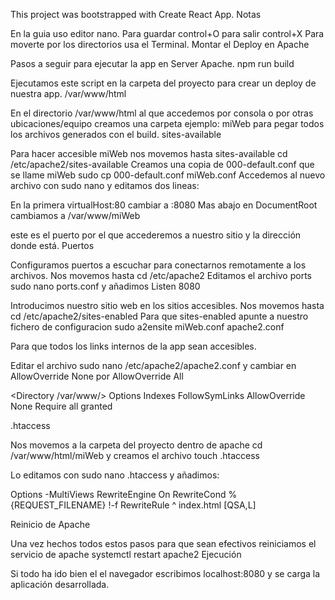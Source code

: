 This project was bootstrapped with Create React App.
Notas

En la guia uso editor nano. Para guardar control+O para salir control+X Para moverte por los directorios usa el Terminal.
Montar el Deploy en Apache

Pasos a seguir para ejecutar la app en Server Apache.
npm run build

Ejecutamos este script en la carpeta del proyecto para crear un deploy de nuestra app.
/var/www/html

En el directorio /var/www/html al que accedemos por consola o por otras ubicaciones/equipo creamos una carpeta ejemplo: miWeb para pegar todos los archivos generados con el build.
sites-available

Para hacer accesible miWeb nos movemos hasta sites-available cd /etc/apache2/sites-available Creamos una copia de 000-default.conf que se llame miWeb sudo cp 000-default.conf miWeb.conf Accedemos al nuevo archivo con sudo nano y editamos dos lineas:

En la primera virtualHost:80 cambiar a :8080 Mas abajo en DocumentRoot cambiamos a /var/www/miWeb

este es el puerto por el que accederemos a nuestro sitio y la dirección donde está.
Puertos

Configuramos puertos a escuchar para conectarnos remotamente a los archivos. Nos movemos hasta cd /etc/apache2 Editamos el archivo ports sudo nano ports.conf y añadimos Listen 8080

Introducimos nuestro sitio web en los sitios accesibles. Nos movemos hasta cd /etc/apache2/sites-enabled Para que sites-enabled apunte a nuestro fichero de configuracion sudo a2ensite miWeb.conf
apache2.conf

Para que todos los links internos de la app sean accesibles.

Editar el archivo sudo nano /etc/apache2/apache2.conf y cambiar en AllowOverride None por AllowOverride All

<Directory /var/www/>
Options Indexes FollowSymLinks
AllowOverride None
Require all granted
</Directory>

.htaccess

Nos movemos a la carpeta del proyecto dentro de apache cd /var/www/html/miWeb y creamos el archivo touch .htaccess

Lo editamos con sudo nano .htaccess y añadimos:

Options -MultiViews
RewriteEngine On
RewriteCond %{REQUEST_FILENAME} !-f
RewriteRule ^ index.html [QSA,L]

Reinicio de Apache

Una vez hechos todos estos pasos para que sean efectivos reiniciamos el servicio de apache systemctl restart apache2
Ejecución

Si todo ha ido bien el el navegador escribimos localhost:8080 y se carga la aplicación desarrollada.
